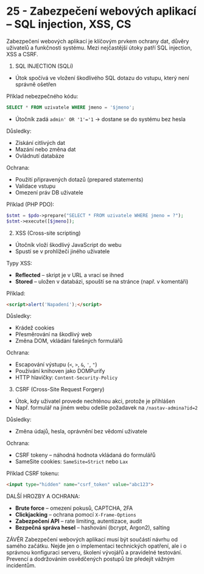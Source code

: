 # 25 - Zabezpečení webových aplikací – SQL injection, XSS, CS
Zabezpečení webových aplikací je klíčovým prvkem ochrany dat, důvěry uživatelů a funkčnosti systému. Mezi nejčastější útoky patří SQL injection, XSS a CSRF.

1. SQL INJECTION (SQLi)

* Útok spočívá ve vložení škodlivého SQL dotazu do vstupu, který není správně ošetřen

Příklad nebezpečného kódu:

```sql
SELECT * FROM uzivatele WHERE jmeno = '$jmeno';
```

* Útočník zadá `admin' OR '1'='1` → dostane se do systému bez hesla

Důsledky:

* Získání citlivých dat
* Mazání nebo změna dat
* Ovládnutí databáze

Ochrana:

* Použití připravených dotazů (prepared statements)
* Validace vstupu
* Omezení práv DB uživatele

Příklad (PHP PDO):

```php
$stmt = $pdo->prepare("SELECT * FROM uzivatele WHERE jmeno = ?");
$stmt->execute([$jmeno]);
```

2. XSS (Cross-site scripting)

* Útočník vloží škodlivý JavaScript do webu
* Spustí se v prohlížeči jiného uživatele

Typy XSS:

* **Reflected** – skript je v URL a vrací se ihned
* **Stored** – uložen v databázi, spouští se na stránce (např. v komentáři)

Příklad:

```html
<script>alert('Napadení');</script>
```

Důsledky:

* Krádež cookies
* Přesměrování na škodlivý web
* Změna DOM, vkládání falešných formulářů

Ochrana:

* Escapování výstupu (`<`, `>`, `&`, `'`, `"`)
* Používání knihoven jako DOMPurify
* HTTP hlavičky: `Content-Security-Policy`

3. CSRF (Cross-Site Request Forgery)

* Útok, kdy uživatel provede nechtěnou akci, protože je přihlášen
* Např. formulář na jiném webu odešle požadavek na `/nastav-admina?id=2`

Důsledky:

* Změna údajů, hesla, oprávnění bez vědomí uživatele

Ochrana:

* CSRF tokeny – náhodná hodnota vkládaná do formulářů
* SameSite cookies: `SameSite=Strict` nebo `Lax`

Příklad CSRF tokenu:

```html
<input type="hidden" name="csrf_token" value="abc123">
```

DALŠÍ HROZBY A OCHRANA:

* **Brute force** – omezení pokusů, CAPTCHA, 2FA
* **Clickjacking** – ochrana pomocí `X-Frame-Options`
* **Zabezpečení API** – rate limiting, autentizace, audit
* **Bezpečná správa hesel** – hashování (bcrypt, Argon2), salting

ZÁVĚR
Zabezpečení webových aplikací musí být součástí návrhu od samého začátku. Nejde jen o implementaci technických opatření, ale i o správnou konfiguraci serveru, školení vývojářů a pravidelné testování. Prevencí a dodržováním osvědčených postupů lze předejít vážným incidentům.
